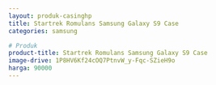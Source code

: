 ```yaml
---
layout: produk-casinghp
title: Startrek Romulans Samsung Galaxy S9 Case
categories: samsung

# Produk
product-title: Startrek Romulans Samsung Galaxy S9 Case
image-drive: 1P8HV6Kf24cOQ7PtnvW_y-Fqc-SZieH9o
harga: 90000
---
```

